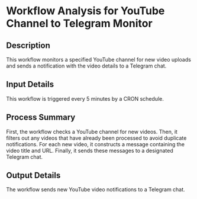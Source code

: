 # Workflow Analysis for YouTube Channel to Telegram Monitor

## Description
This workflow monitors a specified YouTube channel for new video uploads and sends a notification with the video details to a Telegram chat.

## Input Details
This workflow is triggered every 5 minutes by a CRON schedule.

## Process Summary
First, the workflow checks a YouTube channel for new videos. Then, it filters out any videos that have already been processed to avoid duplicate notifications. For each new video, it constructs a message containing the video title and URL. Finally, it sends these messages to a designated Telegram chat.

## Output Details
The workflow sends new YouTube video notifications to a Telegram chat.
